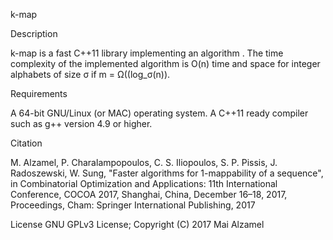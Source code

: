 k-map

Description

k-map is a fast C++11 library implementing an algorithm . The time complexity of the implemented algorithm is O(n) time and space  for  integer alphabets of size σ if m = Ω((log_σ(n)).

Requirements

A 64-bit GNU/Linux (or MAC) operating system.
A C++11 ready compiler such as g++ version 4.9 or higher.


Citation

M. Alzamel, P. Charalampopoulos, C. S. Iliopoulos, S. P. Pissis, J. Radoszewski, W. Sung, "Faster algorithms for 1-mappability of a sequence", in Combinatorial Optimization and Applications: 11th International Conference, COCOA 2017, Shanghai, China, December 16–18, 2017, Proceedings, Cham: Springer International Publishing, 2017

License
GNU GPLv3 License; Copyright (C) 2017 Mai Alzamel 
